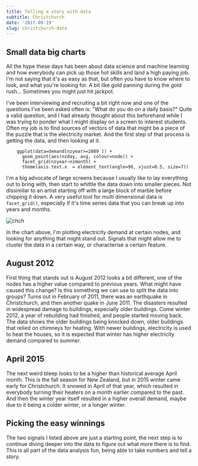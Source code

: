 ```yaml
---
title: Telling a story with data
subtitle: Christchurch
date: '2017-09-19'
slug: christchurch-data
---
```


## Small data big charts

All the hype these days has been about data science and machine learning and
how everybody can pick up those hot skills and land a high paying job. I'm not
saying that it's as easy as that, but often you have to know where to look,
and what you're looking for. A bit like gold panning during the gold rush…
Sometimes you might just hit jackpot.

I've been interviewing and recruiting a bit right now and one of the questions
I've been asked often is: "What do you do on a daily basis?" Quite a valid
question, and I had already thought about this beforehand while I was trying
to ponder what I might display on a screen to interest students. Often my job
is to find sources of vectors of data that might be a piece of the puzzle that
is the electricity market. And the first step of that process is getting the
data, and then looking at it.

```
    ggplot(data=demand[nzyear>=2009 ]) +
      geom_point(aes(nzday, avg, colour=node)) +
      facet_grid(nzyear~nzmonth) +
      theme(axis.text.x  = element_text(angle=90, vjust=0.5, size=7))
```

I'm a big advocate of large screens because I usually like to lay everything
out to bring with, then start to whittle the data down into smaller pieces.
Not dissimilar to an artist starting off with a large block of marble before
chipping it down. A very useful tool for multi dimensional data is
`facet_grid()`, especially if it's time series data that you can break up into
years and months.

![chch][2]

In the chart above, I'm plotting electricity demand at certain nodes, and
looking for anything that might stand out. Signals that might allow me to
cluster the data in a certain way, or characterise a certain feature.

## August 2012

First thing that stands out is August 2012 looks a bit different, one of the
nodes has a higher value compared to previous years. What might have caused
this change? Is this something we can use to split the data into groups? Turns
out in February of 2011, there was an earthquake in Christchurch, and then
another quake in June 2011. The disasters resulted in widespread damage to
buildings, especially older buildings. Come winter 2012, a year of rebuilding
had finished, and people started moving back. The data shows the older
buildings being knocked down, older buildings that relied on chimneys for
heating. With newer buildings, electricity is used to heat the houses, so it
is expected that winter has higher electricity demand compared to summer.

## April 2015

The next weird bleep looks to be a higher than historical average April month.
This is the fall season for New Zealand, but in 2015 winter came early for
Christchurch. It snowed in April of that year, which resulted in everybody
turning their heaters on a month earlier compared to the past. And then the
winter year itself resulted in a higher overall demand, maybe due to it being
a colder winter, or a longer winter.

## Picking the easy winnings

The two signals I listed above are just a starting point, the next step is to
continue diving deeper into the data to figure out what more there is to find.
This is all part of the data analysis fun, being able to take numbers and tell
a story.

[2]: /figures/chch_quake.png
